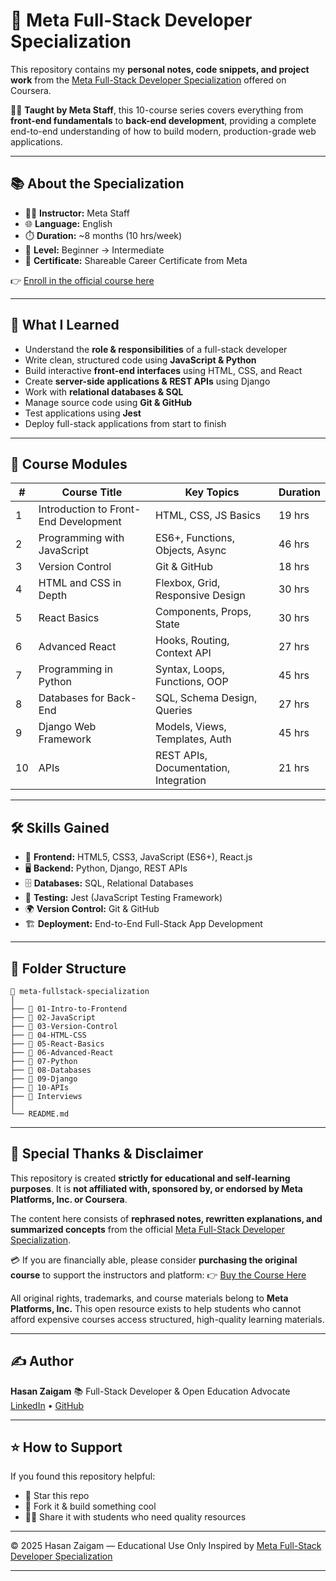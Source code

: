 # 🚀 Meta Full-Stack Developer Specialization

This repository contains my **personal notes, code snippets, and project work** from the [Meta Full-Stack Developer Specialization](https://www.coursera.org/specializations/meta-full-stack-developer) offered on Coursera.

🧑‍🏫 **Taught by Meta Staff**, this 10-course series covers everything from **front-end fundamentals** to **back-end development**, providing a complete end-to-end understanding of how to build modern, production-grade web applications.

---

## 📚 About the Specialization

* 🧑‍🏫 **Instructor:** Meta Staff
* 🌐 **Language:** English
* ⏱️ **Duration:** ~8 months (10 hrs/week)
* 🧰 **Level:** Beginner → Intermediate
* 📝 **Certificate:** Shareable Career Certificate from Meta

👉 [Enroll in the official course here](https://www.coursera.org/specializations/meta-full-stack-developer)

---

## 🧠 What I Learned

* Understand the **role & responsibilities** of a full-stack developer
* Write clean, structured code using **JavaScript & Python**
* Build interactive **front-end interfaces** using HTML, CSS, and React
* Create **server-side applications & REST APIs** using Django
* Work with **relational databases & SQL**
* Manage source code using **Git & GitHub**
* Test applications using **Jest**
* Deploy full-stack applications from start to finish

---

## 🧭 Course Modules

| #  | Course Title                          | Key Topics                            | Duration |
| -- | ------------------------------------- | ------------------------------------- | -------- |
| 1  | Introduction to Front-End Development | HTML, CSS, JS Basics                  | 19 hrs   |
| 2  | Programming with JavaScript           | ES6+, Functions, Objects, Async       | 46 hrs   |
| 3  | Version Control                       | Git & GitHub                          | 18 hrs   |
| 4  | HTML and CSS in Depth                 | Flexbox, Grid, Responsive Design      | 30 hrs   |
| 5  | React Basics                          | Components, Props, State              | 30 hrs   |
| 6  | Advanced React                        | Hooks, Routing, Context API           | 27 hrs   |
| 7  | Programming in Python                 | Syntax, Loops, Functions, OOP         | 45 hrs   |
| 8  | Databases for Back-End                | SQL, Schema Design, Queries           | 27 hrs   |
| 9  | Django Web Framework                  | Models, Views, Templates, Auth        | 45 hrs   |
| 10 | APIs                                  | REST APIs, Documentation, Integration | 21 hrs   |

---

## 🛠️ Skills Gained

* 🧩 **Frontend:** HTML5, CSS3, JavaScript (ES6+), React.js
* 🖥️ **Backend:** Python, Django, REST APIs
* 🗄️ **Databases:** SQL, Relational Databases
* 🧪 **Testing:** Jest (JavaScript Testing Framework)
* 🌍 **Version Control:** Git & GitHub
* 🏗️ **Deployment:** End-to-End Full-Stack App Development

---

## 📁 Folder Structure

```
📁 meta-fullstack-specialization
│
├── 📂 01-Intro-to-Frontend
├── 📂 02-JavaScript
├── 📂 03-Version-Control
├── 📂 04-HTML-CSS
├── 📂 05-React-Basics
├── 📂 06-Advanced-React
├── 📂 07-Python
├── 📂 08-Databases
├── 📂 09-Django
├── 📂 10-APIs
├── 📂 Interviews
│
└── README.md
```

---

## 🙏 Special Thanks & Disclaimer

This repository is created **strictly for educational and self-learning purposes**.
It is **not affiliated with, sponsored by, or endorsed by Meta Platforms, Inc. or Coursera**.

The content here consists of **rephrased notes, rewritten explanations, and summarized concepts** from the official [Meta Full-Stack Developer Specialization](https://www.coursera.org/specializations/meta-full-stack-developer).

💳 If you are financially able, please consider **purchasing the original course** to support the instructors and platform:
👉 [Buy the Course Here](https://www.coursera.org/specializations/meta-full-stack-developer)

All original rights, trademarks, and course materials belong to **Meta Platforms, Inc.**
This open resource exists to help students who cannot afford expensive courses access structured, high-quality learning materials.

---

## ✍️ Author

**Hasan Zaigam**
📚 Full-Stack Developer & Open Education Advocate
 [LinkedIn]([https://www.linkedin.com/](https://www.linkedin.com/in/hasan-zaigam/)) • [GitHub]([https://github.com/](https://github.com/HasanZaigam))

---

## ⭐ How to Support

If you found this repository helpful:

* 🌟 Star this repo
* 🍴 Fork it & build something cool
* 🧑‍💻 Share it with students who need quality resources

---

© 2025 Hasan Zaigam — Educational Use Only
Inspired by [Meta Full-Stack Developer Specialization](https://www.coursera.org/specializations/meta-full-stack-developer)

---
